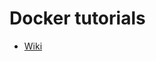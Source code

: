 # Docker tutorials

- [Wiki](https://github.com/SuperMarioOfficial/Docker_tutorials/wiki/Basic-commands)

